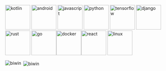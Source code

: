 <p align="left"> <img src="https://www.vectorlogo.zone/logos/kotlinlang/kotlinlang-icon.svg" alt="kotlin" width="80" height="80"/> <img src="https://devicons.github.io/devicon/devicon.git/icons/android/android-original-wordmark.svg" alt="android" width="80" height="80"/> <img src="https://devicons.github.io/devicon/devicon.git/icons/javascript/javascript-original.svg" alt="javascript" width="80" height="80"/> <img src="https://devicons.github.io/devicon/devicon.git/icons/python/python-original.svg" alt="python" width="80" height="80"/> <img src="https://www.vectorlogo.zone/logos/tensorflow/tensorflow-icon.svg" alt="tensorflow" width="80" height="80"/> <img src="https://devicons.github.io/devicon/devicon.git/icons/django/django-original.svg" alt="django" width="80" height="80"/> <img src="https://devicons.github.io/devicon/devicon.git/icons/rust/rust-plain.svg" alt="rust" width="80" height="80"/> <img src="https://devicons.github.io/devicon/devicon.git/icons/go/go-original.svg" alt="go" width="80" height="80"/><img src="https://devicons.github.io/devicon/devicon.git/icons/docker/docker-original-wordmark.svg" alt="docker" width="80" height="80"/><img src="https://devicons.github.io/devicon/devicon.git/icons/react/react-original-wordmark.svg" alt="react" width="80" height="80"/> <img src="https://devicons.github.io/devicon/devicon.git/icons/linux/linux-original.svg" alt="linux" width="80" height="80"/> </p> 
  

<p><img align="left" src="https://github-readme-stats.vercel.app/api/top-langs/?username=biwin&layout=compact" alt="biwin" /></p>

<p>&nbsp;<img align="center" src="https://github-readme-stats.vercel.app/api?username=biwin&show_icons=true" alt="biwin" /></p>

